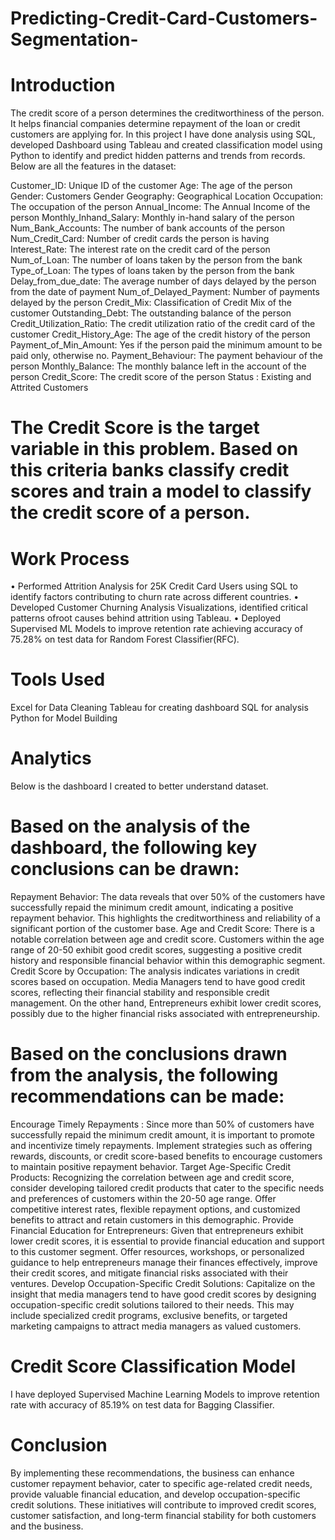 # Predicting-Credit-Card-Customers-Segmentation-

# Introduction
The credit score of a person determines the creditworthiness of the person. It helps financial companies determine repayment of the loan or credit customers are applying for. In this project I have done analysis using SQL, developed Dashboard using Tableau and created classification model using Python to identify and predict hidden patterns and trends from records.
Below are all the features in the dataset:

Customer_ID: Unique ID of the customer
Age: The age of the person
Gender: Customers Gender
Geography: Geographical Location
Occupation: The occupation of the person
Annual_Income: The Annual Income of the person
Monthly_Inhand_Salary: Monthly in-hand salary of the person
Num_Bank_Accounts: The number of bank accounts of the person
Num_Credit_Card: Number of credit cards the person is having
Interest_Rate: The interest rate on the credit card of the person
Num_of_Loan: The number of loans taken by the person from the bank
Type_of_Loan: The types of loans taken by the person from the bank
Delay_from_due_date: The average number of days delayed by the person from the date of payment
Num_of_Delayed_Payment: Number of payments delayed by the person
Credit_Mix: Classification of Credit Mix of the customer
Outstanding_Debt: The outstanding balance of the person
Credit_Utilization_Ratio: The credit utilization ratio of the credit card of the customer
Credit_History_Age: The age of the credit history of the person
Payment_of_Min_Amount: Yes if the person paid the minimum amount to be paid only, otherwise no.
Payment_Behaviour: The payment behaviour of the person
Monthly_Balance: The monthly balance left in the account of the person
Credit_Score: The credit score of the person
Status : Existing and Attrited Customers

# The Credit Score is the target variable in this problem. Based on this criteria banks classify credit scores and train a model to classify the credit score of a person.

# Work Process
• Performed Attrition Analysis for 25K Credit Card Users using SQL to identify factors contributing to churn rate across different countries. • Developed Customer Churning Analysis Visualizations, identified critical patterns ofroot causes behind attrition using Tableau. • Deployed Supervised ML Models to improve retention rate achieving accuracy of 75.28% on test data for Random Forest Classifier(RFC).

# Tools Used
Excel for Data Cleaning
Tableau for creating dashboard
SQL for analysis
Python for Model Building

# Analytics
Below is the dashboard I created to better understand dataset.


# Based on the analysis of the dashboard, the following key conclusions can be drawn:

Repayment Behavior: The data reveals that over 50% of the customers have successfully repaid the minimum credit amount, indicating a positive repayment behavior. This highlights the creditworthiness and reliability of a significant portion of the customer base.
Age and Credit Score: There is a notable correlation between age and credit score. Customers within the age range of 20-50 exhibit good credit scores, suggesting a positive credit history and responsible financial behavior within this demographic segment.
Credit Score by Occupation: The analysis indicates variations in credit scores based on occupation. Media Managers tend to have good credit scores, reflecting their financial stability and responsible credit management. On the other hand, Entrepreneurs exhibit lower credit scores, possibly due to the higher financial risks associated with entrepreneurship.

# Based on the conclusions drawn from the analysis, the following recommendations can be made:

Encourage Timely Repayments :  Since more than 50% of customers have successfully repaid the minimum credit amount, it is important to promote and incentivize timely repayments. Implement strategies such as offering rewards, discounts, or credit score-based benefits to encourage customers to maintain positive repayment behavior.
Target Age-Specific Credit Products: Recognizing the correlation between age and credit score, consider developing tailored credit products that cater to the specific needs and preferences of customers within the 20-50 age range. Offer competitive interest rates, flexible repayment options, and customized benefits to attract and retain customers in this demographic.
Provide Financial Education for Entrepreneurs: Given that entrepreneurs exhibit lower credit scores, it is essential to provide financial education and support to this customer segment. Offer resources, workshops, or personalized guidance to help entrepreneurs manage their finances effectively, improve their credit scores, and mitigate financial risks associated with their ventures.
Develop Occupation-Specific Credit Solutions: Capitalize on the insight that media managers tend to have good credit scores by designing occupation-specific credit solutions tailored to their needs. This may include specialized credit programs, exclusive benefits, or targeted marketing campaigns to attract media managers as valued customers.

# Credit Score Classification Model
I have deployed Supervised Machine Learning Models to improve retention rate with accuracy of 85.19% on test data for Bagging Classifier.

# Conclusion
By implementing these recommendations, the business can enhance customer repayment behavior, cater to specific age-related credit needs, provide valuable financial education, and develop occupation-specific credit solutions. These initiatives will contribute to improved credit scores, customer satisfaction, and long-term financial stability for both customers and the business.
